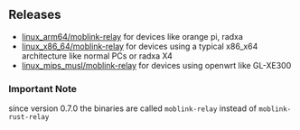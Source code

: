 ## Releases
+ [linux_arm64/moblink-relay](linux_arm64/moblink-relay) for devices like orange pi, radxa
+ [linux_x86_64/moblink-relay](linux_x86_64/moblink-relay) for devices using a typical x86_x64 architecture like normal PCs or radxa X4
+ [linux_mips_musl/moblink-relay](linux_mips_musl/moblink-relay) for devices using openwrt like GL-XE300

### Important Note
since version 0.7.0 the binaries are called `moblink-relay` instead of `moblink-rust-relay`
